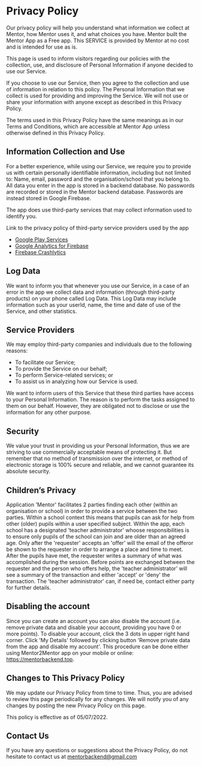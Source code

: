 # Privacy Policy

Our privacy policy will help you understand what information we collect at Mentor, how Mentor uses it, and what choices you have. Mentor built the Mentor App as a Free app. This SERVICE is provided by Mentor at no cost and is intended for use as is.

This page is used to inform visitors regarding our policies with the collection, use, and disclosure of Personal Information if anyone decided to use our Service.

If you choose to use our Service, then you agree to the collection and use of information in relation to this policy. The Personal Information that we collect is used for providing and improving the Service. We will not use or share your information with anyone except as described in this Privacy Policy.

The terms used in this Privacy Policy have the same meanings as in our Terms and Conditions, which are accessible at Mentor App unless otherwise defined in this Privacy Policy.

## Information Collection and Use

For a better experience, while using our Service, we require you to provide us with certain personally identifiable information, including but not limited to:
Name, email, password and the organisation/school that you belong to.
All data you enter in the app is stored in a backend database. No passwords are recorded or stored in the Mentor backend database. Passwords are instead stored in Google Firebase. 

The app does use third-party services that may collect information used to identify you.

Link to the privacy policy of third-party service providers used by the app

*   [Google Play Services](https://www.google.com/policies/privacy/)
*   [Google Analytics for Firebase](https://firebase.google.com/policies/analytics)
*   [Firebase Crashlytics](https://firebase.google.com/support/privacy/)


## Log Data

We want to inform you that whenever you use our Service, in a case of an error in the app we collect data and information (through third-party products) on your phone called Log Data. This Log Data may include information such as your userId, name, the time and date of use of the Service, and other statistics.

## Service Providers

We may employ third-party companies and individuals due to the following reasons:

* To facilitate our Service;
* To provide the Service on our behalf;
* To perform Service-related services; or
* To assist us in analyzing how our Service is used.

We want to inform users of this Service that these third parties have access to your Personal Information. The reason is to perform the tasks assigned to them on our behalf. However, they are obligated not to disclose or use the information for any other purpose.

## Security

We value your trust in providing us your Personal Information, thus we are striving to use commercially acceptable means of protecting it. But remember that no method of transmission over the internet, or method of electronic storage is 100% secure and reliable, and we cannot guarantee its absolute security.


## Children’s Privacy

Application 'Mentor' facilitates 2 parties finding each other (within an organisation or school) in order to provide a service between the two parties. Within a school context this means that pupils can ask for help from other (older) pupils within a user specified subject. Within the app, each school has a designated 'teacher administrator' whoose responsibilities is to ensure only pupils of the school can join and are older than an agreed age. 
Only after the 'requester' accepts an 'offer' will the email of the offeror be shown to the requester in order to arrange a place and time to meet. 
After the pupils have met, the requester writes a summary of what was accomplished during the session. Before points are exchanged between the requester and the person who offers help, the 'teacher administrator' will see a summary of the transaction and either 'accept' or 'deny' the transaction. The 'teacher administrator' can, if need be, contact either party for further details. 

## Disabling the account
Since you can create an account you can also disable the account (i.e. remove private data and disable your account, providing you have 0 or more points). 
To disable your account, click the 3 dots in upper right hand corner. Click 'My Details' followed by clicking button 'Remove private data from the app and disable my account'. This procedure can be done either using Mentor2Mentor app on your mobile or online: https://mentorbackend.top.

## Changes to This Privacy Policy

We may update our Privacy Policy from time to time. Thus, you are advised to review this page periodically for any changes. We will notify you of any changes by posting the new Privacy Policy on this page.

This policy is effective as of 05/07/2022.

## Contact Us

If you have any questions or suggestions about the Privacy Policy, do not hesitate to contact us at mentorbackend@gmail.com


 
